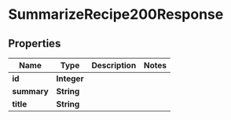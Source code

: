 

# SummarizeRecipe200Response

## Properties

Name | Type | Description | Notes
------------ | ------------- | ------------- | -------------
**id** | **Integer** |  | 
**summary** | **String** |  | 
**title** | **String** |  | 




